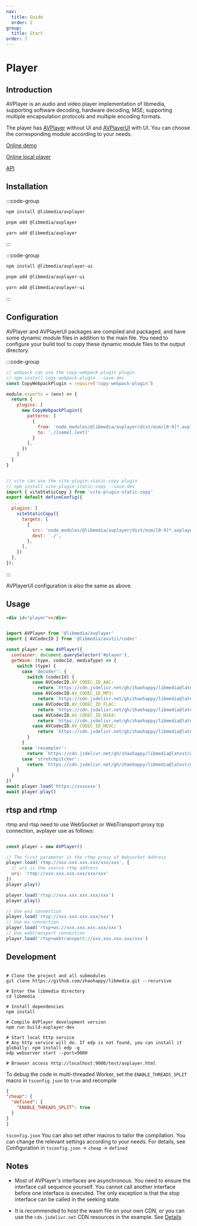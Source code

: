 ```yaml
---
nav:
  title: Guide
  order: 2
group:
  title: Start
order: 7
---
```


# Player

## Introduction

AVPlayer is an audio and video player implementation of libmedia, supporting software decoding, hardware decoding, MSE; supporting multiple encapsulation protocols and multiple encoding formats.

The player has [AVPlayer](./package.md#libmediaavplayer) without UI and [AVPlayerUI](./package.md#libmediaavplayer-ui) with UI. You can choose the corresponding module according to your needs.

[Online demo](https://zhaohappy.github.io/libmedia/test/avplayer.html)

[Online local player](https://zhaohappy.github.io/libmedia/product/player/player.html)

[API](https://zhaohappy.github.io/libmedia/docs/libmedia_api/classes/avplayer_AVPlayer.AVPlayer.html)

## Installation

:::code-group

```bash [npm]
npm install @libmedia/avplayer
```

```bash [pnpm]
pnpm add @libmedia/avplayer
```

```bash [yarn]
yarn add @libmedia/avplayer
```

:::

:::code-group

```bash [npm]
npm install @libmedia/avplayer-ui
```

```bash [pnpm]
pnpm add @libmedia/avplayer-ui
```

```bash [yarn]
yarn add @libmedia/avplayer-ui
```

:::

## Configuration

AVPlayer and AVPlayerUI packages are compiled and packaged, and have some dynamic module files in addition to the main file. You need to configure your build tool to copy these dynamic module files to the output directory.

:::code-group

```javascript [webpack]
// webpack can use the copy-webpack-plugin plugin
// npm install copy-webpack-plugin --save-dev
const CopyWebpackPlugin = require('copy-webpack-plugin')

module.exports = (env) => {
  return {
    plugins: [
      new CopyWebpackPlugin({
        patterns: [
          {
            from: 'node_modules/@libmedia/avplayer/dist/esm/[0-9]*.avplayer.js',
            to: './[name].[ext]'
          }
        ],
      })
    ]
  }
}
```

```javascript [vite]

// vite can use the vite-plugin-static-copy plugin
// npm install vite-plugin-static-copy --save-dev
import { viteStaticCopy } from 'vite-plugin-static-copy'
export default defineConfig({
  ...
  plugins: [
    viteStaticCopy({
      targets: [
        {
          src: 'node_modules/@libmedia/avplayer/dist/esm/[0-9]*.avplayer.js',
          dest: './',
        },
      ],
    })
  ],
});
```
:::

AVPlayerUI configuration is also the same as above.

## Usage


```html
<div id="player"></div>
```

```javascript

import AVPlayer from '@libmedia/avplayer'
import { AVCodecID } from '@libmedia/avutil/codec'

const player = new AVPlayer({
  container: document.querySelector('#player'),
  getWasm: (type, codecId, mediaType) => {
    switch (type) {
      case 'decoder': {
        switch (codecId) {
          case AVCodecID.AV_CODEC_ID_AAC:
            return `https://cdn.jsdelivr.net/gh/zhaohappy/libmedia@latest/dist/decode/aac-simd.wasm`
          case AVCodecID.AV_CODEC_ID_MP3:
            return `https://cdn.jsdelivr.net/gh/zhaohappy/libmedia@latest/dist/decode/mp3-simd.wasm`
          case AVCodecID.AV_CODEC_ID_FLAC:
            return `https://cdn.jsdelivr.net/gh/zhaohappy/libmedia@latest/dist/decode/flac-simd.wasm`
          case AVCodecID.AV_CODEC_ID_H264:
            return `https://cdn.jsdelivr.net/gh/zhaohappy/libmedia@latest/dist/decode/h264-simd.wasm`
          case AVCodecID.AV_CODEC_ID_HEVC:
            return `https://cdn.jsdelivr.net/gh/zhaohappy/libmedia@latest/dist/decode/hevc-simd.wasm`
        }
      }
      case 'resampler':
        return `https://cdn.jsdelivr.net/gh/zhaohappy/libmedia@latest/dist/resample/resample-simd.wasm`
      case 'stretchpitcher':
        return `https://cdn.jsdelivr.net/gh/zhaohappy/libmedia@latest/dist/stretchpitch/stretchpitch-simd.wasm`
    }
  }
})
await player.load('https://xxxxxxx')
await player.play()

```

## rtsp and rtmp

rtmp and rtsp need to use WebSocket or WebTransport proxy tcp connection, avplayer use as follows:

```javascript

const player = new AVPlayer()

// The first parameter is the rtmp proxy of Websocket Address
player.load('rtmp://xxx.xxx.xxx.xxx/xxx/xxx', {
  // uri is the source rtmp address
  uri: 'rtmp://xxx.xxx.xxx.xxx/xxx/xxx'
})
player.play()

player.load('rtsp://xxx.xxx.xxx.xxx/xxx')
player.play()

// Use wss connection
player.load('rtsp://xxx.xxx.xxx.xxx/xxx')
// Use ws connection
player.load('rtsp+ws://xxx.xxx.xxx.xxx/xxx')
// Use webtransport connection
player.load('rtsp+webtransport://xxx.xxx.xxx.xxx/xxx')

```

## Development

```shell

# Clone the project and all submodules
git clone https://github.com/zhaohappy/libmedia.git --recursive

# Enter the libmedia directory
cd libmedia

# Install dependencies
npm install

# Compile AVPlayer development version
npm run build-avplayer-dev

# Start local http service
# Any http service will do. If edp is not found, you can install it globally: npm install edp -g
edp webserver start --port=9000

# Browser access http://localhost:9000/test/avplayer.html

```

To debug the code in multi-threaded Worker, set the ```ENABLE_THREADS_SPLIT``` macro in ```tsconfig.json``` to ```true``` and recompile

```json
{
"cheap": {
  "defined": {
    "ENABLE_THREADS_SPLIT": true
  }
}
}
```

```tsconfig.json``` You can also set other macros to tailor the compilation. You can change the relevant settings according to your needs. For details, see Configuration in ```tsconfig.json``` -> ```cheap``` -> ```defined```

## Notes

- Most of AVPlayer's interfaces are asynchronous. You need to ensure the interface call sequence yourself. You cannot call another interface before one interface is executed. The only exception is that the stop interface can be called in the seeking state.

- It is recommended to host the wasm file on your own CDN, or you can use the ```cdn.jsdelivr.net``` CDN resources in the example. See [Details](./wasm.md#Use)